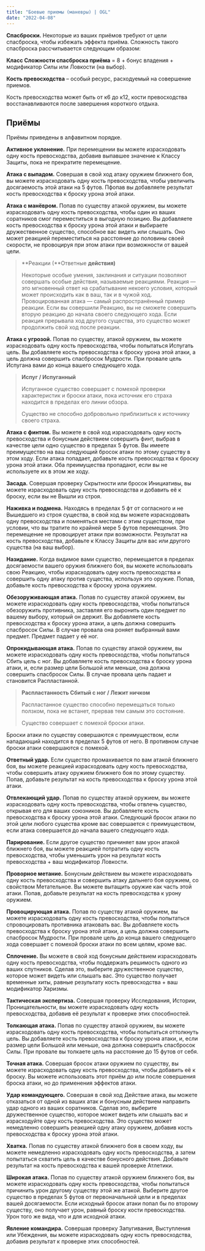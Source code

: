 ```yaml
---
title: "Боевые приемы (маневры) | OGL"
date: "2022-04-08"
---
```


**Спасброски.** Некоторые из ваших приёмов требуют от цели спасброска, чтобы избежать эффекта приёма. Сложность такого спасброска рассчитывается следующим образом:

**Класс Сложности спасброска приёма** = 8 + бонус владения + модификатор Силы или Ловкости (на выбор).

**Кость превосходства** – особый ресурс, расходуемый на совершение приемов.

Кость превосходства может быть от к6 до к12, кости превосходства восстанавливаются после завершения короткого отдыха.

## Приёмы

Приёмы приведены в алфавитном порядке.

**Активное уклонение.** При перемещении вы можете израсходовать одну кость превосходства, добавив выпавшее значение к Классу Защиты, пока не прекратите перемещение.

**Атака с выпадом.** Совершая в свой ход атаку оружием ближнего боя, вы можете израсходовать одну кость превосходства, чтобы увеличить досягаемость этой атаки на 5 футов. Пфопав вы добавляете результат кость превосходства к броску урона этой атаки.

**Атака с манёвром.** Попав по существу атакой оружием, вы можете израсходовать одну кость превосходства, чтобы один из ваших соратников смог переместиться в выгодную позицию. Вы добавляете кость превосходства к броску урона этой атаки и выбираете дружественное существо, способное вас видеть или слышать. Оно может реакцией переместиться на расстояние до половины своей скорости, не провоцируя при этом атаки при возможности от вашей цели.

> **Реакции (**Ответные **действия)**
> 
> Некоторые особые умения, заклинания и ситуации позволяют совершать особые действия, называемые реакциями. Реакция — это мгновенный ответ на срабатывание некоего условия, который может происходить как в ваш, так и в чужой ход. Провоцированная атака — самый распространённый пример реакции. Если вы совершили Реакцию, вы не сможете совершить вторую реакцию до начала своего следующего хода. Если реакция прерывала ход другого существа, это существо может продолжить свой ход после реакции.

**Атака с угрозой.** Попав по существу, атакой оружием, вы можете израсходовать одну кость превосходства, чтобы попытаться Испугать цель. Вы добавляете кость превосходства к броску урона этой атаки, а цель должна совершить спасбросок Мудрости. При провале цель Испугана вами до конца вашего следующего хода.

> **Испуг / Испуганный**
> 
> Испуганное существо совершает с помехой проверки характеристик и броски атаки, пока источник его страха находится в пределах его линии обзора.
> 
> Существо не способно добровольно приблизиться к источнику своего страха.

**Атака с финтом.** Вы можете в свой ход израсходовать одну кость превосходства и бонусным действием совершить финт, выбрав в качестве цели одно существо в пределах 5 футов. Вы имеете преимущество на ваш следующий бросок атаки по этому существу в этом ходу. Если атака попадает, добавьте кость превосходства к броску урона этой атаки. Оба преимущества пропадают, если вы не используете их в этом же ходу.

**Засада.** Совершая проверку Скрытности или бросок Инициативы, вы можете израсходовать одну кость превосходства и добавить её к броску, если вы не Вышли из строя.

**Наживка и подмена.** Находясь в пределах 5 фт от согласного и не Вышедшего из строя существа, в свой ход вы можете израсходовать одну превосходства и поменяться местами с этим существом, при условии, что вы тратите по крайней мере 5 футов перемещения. Это перемещение не провоцирует атаки при возможности. Результат на кость превосходства, добавьте к Классу Защиты для вас или другого существа (на ваш выбор).

**Назидание.** Когда видимое вами существо, перемещается в пределах досягаемости вашего оружия ближнего боя, вы можете использовать свою Реакцию, чтобы израсходовать одну кость превосходства и совершить одну атаку против существа, используя это оружие. Попав, добавьте кость превосходства к броску урона оружием.

**Обезоруживающая атака.** Попав по существу атакой оружием, вы можете израсходовать одну кость превосходства, чтобы попытаться обезоружить противника, заставляя его выронить один предмет по вашему выбору, который он держит. Вы добавляете кость превосходства к броску урона атаки, а цель должна совершить спасбросок Силы. В случае провала она роняет выбранный вами предмет. Предмет падает у её ног.

**Опрокидывающая атака.** Попав по существу атакой оружием, вы можете израсходовать одну кость превосходства, чтобы попытаться Сбить цель с ног. Вы добавляете кость превосходства к броску урона атаки, и, если размер цели Большой или меньше, она должна совершить спасбросок Силы. В случае провала цель падает и становится Распластанной.

> **Распластанность Сбитый с ног / Лежит ничком**
> 
> Распластанное существо способно перемещаться только ползком, пока не встанет, прервав тем самым это состояние.
> 
> Существо совершает с помехой броски атаки.

Броски атаки по существу совершаются с преимуществом, если нападающий находится в пределах 5 футов от него. В противном случае броски атаки совершаются с помехой.

**Ответный удар.** Если существо промахивается по вам атакой ближнего боя, вы можете реакцией израсходовать одну кость превосходства, чтобы совершить атаку оружием ближнего боя по этому существу. Попав, добавьте результат на кость превосходства к броску урона этой атаки.

**Отвлекающий удар.** Попав по существу атакой оружием, вы можете израсходовать одну кость превосходства, чтобы отвлечь существо, открывая его для ваших союзников. Вы добавляете кость превосходства к броску урона этой атаки. Следующий бросок атаки по этой цели любого существа кроме вас совершается с преимуществом, если атака совершается до начала вашего следующего хода.

**Парирование.** Если другое существо причиняет вам урон атакой ближнего боя, вы можете реакцией потратить одну кость превосходства, чтобы уменьшить урон на результат кость превосходства + ваш модификатор Ловкости.

**Проворное метание.** Бонусным действием вы можете израсходовать одну кость превосходства и совершить атаку дальнего боя оружием, со свойством Метательное. Вы можете вытащить оружие как часть этой атаки. Попав, добавьте результат на кость превосходства к урону оружием.

**Провоцирующая атака.** Попав по существу атакой оружием, вы можете израсходовать одну кость превосходства, чтобы попытаться спровоцировать противника атаковать вас. Вы добавляете кость превосходства к броску урона этой атаки, а цель должна совершить спасбросок Мудрости. При провале цель до конца вашего следующего хода совершает с помехой броски атаки по всем целям, кроме вас.

**Сплочение.** Вы можете в свой ход бонусным действием израсходовать одну кость превосходства, чтобы поддержать решимость одного из ваших спутников. Сделав это, выберите дружественное существо, которое может видеть или слышать вас. Это существо получает временные хиты, равные результату кость превосходства + ваш модификатор Харизмы.

**Тактическая экспертиза.** Совершая проверку Исследования, Истории, Проницательности, вы можете израсходовать одну кость превосходства, добавив её результат к проверке этих способностей.

**Толкающая атака.** Попав по существу атакой оружием, вы можете израсходовать одну кость превосходства, чтобы попытаться оттолкнуть цель. Вы добавляете кость превосходства к броску урона атаки, и, если размер цели Большой или меньше, она должна совершить спасбросок Силы. При провале вы толкаете цель на расстояние до 15 футов от себя.

**Точная атака.** Совершая бросок атаки оружием по существу, вы можете израсходовать одну кость превосходства, чтобы добавить её к броску. Вы можете использовать этот приём до или после совершения броска атаки, но до применения эффектов атаки.

**Удар командующего.** Совершая в свой ход Действие атака, вы можете отказаться от одной из ваших атак и бонусным действием направить удар одного из ваших соратников. Сделав это, выберите дружественное существо, которое может видеть или слышать вас и израсходуйте одну кость превосходства. Это существо может немедленно совершить реакцией одну атаку оружием, добавив кость превосходства к броску урона этой атаки.

**Хватка.** Попав по существу атакой ближнего боя в своем ходу, вы можете немедленно израсходовать одну кость превосходства, а затем попытаться схватить цель в качестве бонусного действия. Добавьте результат на кость превосходства к вашей проверке Атлетики.

**Широкая атака.** Попав по существу атакой оружием ближнего боя, вы можете израсходовать одну кость превосходства, чтобы попытаться причинить урон другому существу этой же атакой. Выберите другое существо в пределах 5 футов от первоначальной цели и в пределах вашей досягаемости. Если исходный бросок атаки попал бы по второму существу, оно получает урон, равный броску кости превосходства. Урон того же вида, что и для исходной атаки.

**Явление командира.** Совершая проверку Запугивания, Выступления или Убеждения, вы можете израсходовать одну кость превосходства, добавив результат к проверке этих способностей.

